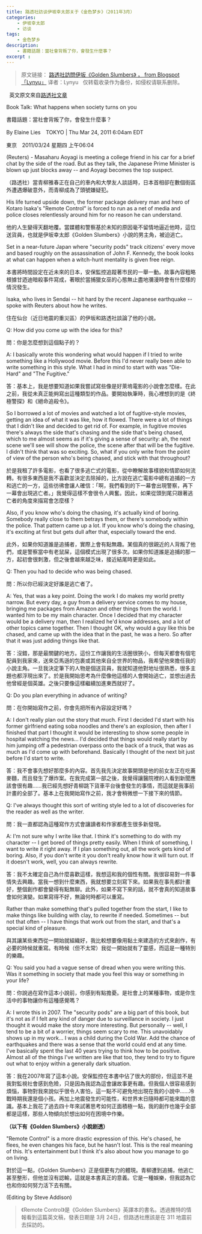 ```yaml
---
title: 路透社訪谈伊坂幸太郎关于《金色梦乡》（2011年3月）
categories: 
    - 伊坂幸太郎
    - 访谈
tags: 
    - 金色梦乡
description:
    - 書籍話題：當社會背叛了你，會發生什麼事？
excerpt :
---
```

> 原文链接：
[路透社訪問伊坂《Golden Slumbers》 ， from Blogspot「Lynyu」](http://lynyuwen.blogspot.com/2011/03/golden-slumbers.html)
译者：Lynyu
&nbsp;
仅转载收录作为备份，如侵权请联系删除。

&nbsp;
英文原文來自[路透社文章](https://www.reuters.com/article/us-books-authors-isaka/book-talk-what-happens-when-society-turns-on-you-idUSTRE72N27O20110324)

Book Talk: What happens when society turns on you

書籍話題：當社會背叛了你，會發生什麼事？

<!-- more -->

By Elaine Lies　TOKYO | Thu Mar 24, 2011 6:04am EDT

東京　2011/03/24 星期四 上午06:04

(Reuters) - Masaharu Aoyagi is meeting a college friend in his car for a brief chat by the side of the road. But as they talk, the Japanese Prime Minister is blown up just blocks away -- and Aoyagi becomes the top suspect.

（路透社）當青柳雅春正在自己的車內和大學友人談話時，日本首相卻在數個街區外遭遇爆破意外，而青柳成為了頭號嫌疑犯。

His life turned upside down, the former package delivery man and hero of Kotaro Isaka's "Remote Control" is forced to run as a net of media and police closes relentlessly around him for no reason he can understand.

他的人生變得天翻地覆。當媒體和警察基於未知的原因毫不留情地逼近他時，這位送貨員，也就是伊坂幸太郎《Golden Slumbers》小說的男主角，被迫逃亡。

Set in a near-future Japan where "security pods" track citizens' every move and based roughly on the assassination of John F. Kennedy, the book looks at what can happen when a witch-hunt mentality is given free reign.

本書將時間設定在近未來的日本，安保監控追蹤著市民的一舉一動。故事內容粗略根據甘迺迪暗殺事件寫成，著眼於當捕獵女巫的心態無止盡地瀰漫時會有什麼樣的情況發生。

Isaka, who lives in Sendai -- hit hard by the recent Japanese earthquake -- spoke with Reuters about how he writes.

住在仙台（近日地震的重災區）的伊坂和路透社談論了他的小說。

Q: How did you come up with the idea for this?

問：你是怎麼想到這個點子的？

A: I basically wrote this wondering what would happen if I tried to write something like a Hollywood movie. Before this I'd never really been able to write something in this style. What I had in mind to start with was "Die-Hard" and "The Fugitive."

答：基本上，我是想要知道如果我嘗試寫些像是好萊塢電影的小說會怎麼樣。在此之前，我從未真正能夠寫出這種類型的作品。要開始執筆時，我心裡想到的是《終極警探》和《絕命追殺令》。

So I borrowed a lot of movies and watched a lot of fugitive-style movies, getting an idea of what it was like, how it flowed. There were a lot of things that I didn't like and decided to get rid of. For example, in fugitive movies there's always the side that's chasing and the side that's being chased, which to me almost seems as if it's giving a sense of security: ah, the next scene we'll see will show the police, the scene after that will be the fugitive. I didn't think that was so exciting. So, what if you only write from the point of view of the person who's being chased, and stick with that throughout?

於是我租了許多電影，也看了很多逃亡式的電影，從中瞭解故事樣貌和情節如何流轉。有很多東西是我不喜歡並決定去除掉的，比方說在逃亡電影中總有追捕的一方和逃亡的一方，這些彷彿會讓人確信：「啊，我們看到的下一幕會出現警察，再下一幕會出現逃亡者。」我覺得這樣不會很令人興奮。因此，如果從頭到尾只跟著逃亡者的角度來描寫會怎麼樣？

Also, if you know who's doing the chasing, it's actually kind of boring. Somebody really close to them betrays them, or there's somebody within the police. That pattern came up a lot. If you know who's doing the chasing, it's exciting at first but gets dull after that, especially toward the end.

此外，如果你知道誰是追捕者，實際上會有點無趣。某個真的很親近的人背叛了他們，或是警察當中有老鼠屎，這個模式出現了很多次。如果你知道誰是追捕的那一方，起初會很刺激，但之後會越來越乏味，接近結尾時更是如此。

Q: Then you had to decide who was being chased.

問：所以你已經決定好誰是逃亡者了。

A: Yes, that was a key point. Doing the work I do makes my world pretty narrow. But every day, a guy from a delivery service comes to my house, bringing me packages from Amazon and other things from the world. I wanted him to be my main character. Once I decided that my character would be a delivery man, then I realized he'd know addresses, and a lot of other topics came together. Then I thought OK, why would a guy like this be chased, and came up with the idea that in the past, he was a hero. So after that it was just adding things like that.

答：沒錯，那是最關鍵的地方。這份工作讓我的生活圈很狹小，但每天都會有個宅配員到我家來，送來亞馬遜的包裹或其他來自全世界的物品，我希望他來擔任我的小說主角。一旦我決定筆下的人物是個送貨員，我就知道他對地址很熟悉，很多主題也都浮現出來了。於是我開始思考為什麼像他這樣的人會開始逃亡，並想出過去他曾經是個英雄。之後只要像這樣繼續加進東西就好了。

Q: Do you plan everything in advance of writing?

問：在你開始寫作之前，你會先把所有內容設定好嗎？

A: I don't really plan out the story that much. First I decided I'd start with his former girlfriend eating soba noodles and there's an explosion, then after I finished that part I thought it would be interesting to show some people in hospital watching the news... I'd decided that things would really start by him jumping off a pedestrian overpass onto the back of a truck, that was as much as I'd come up with beforehand. Basically I thought of the next bit just before I'd start to write.

答：我不會事先想好那麼多的內容。首先我先決定故事開頭是他的前女友正在吃蕎麥麵，而且發生了爆炸案。在我完成第一部之後，我覺得讓醫院裡的人看到新聞應該會很有趣……我已經先想好青柳跳下貨車平台後會發生的事情，而這就是我事前計畫的全部了。基本上在我開始寫作之前，我才會稍微想一下接下來的情節。

Q: I've always thought this sort of writing style led to a lot of discoveries for the reader as well as the writer.

問：我一直都認為這種寫作方式會讓讀者和作家都產生很多新發現。

A: I'm not sure why I write like that. I think it's something to do with my character -- I get bored of things pretty easily. When I think of something, I want to write it right away. If I plan something out, all the work gets kind of boring. Also, if you don't write it you don't really know how it will turn out. If it doesn't work, well, you can always rewrite.

答：我不太確定自己為什麼喜歡這樣，我想這和我的個性有關。我很容易對一件事情失去興趣。當我一想到什麼東西，我就想要立刻寫下來。如果我在事先都計畫好，整個創作都會變得有點無聊。此外，如果不寫下來的話，就不會真的知道故事會如何演變。如果寫得不好，無論何時都可以重寫。

Rather than make something that's pulled together from the start, I like to make things like building with clay, to rewrite if needed. Sometimes -- but not that often -- I have things that work out from the start, and that's a special kind of pleasure.

與其讓某些東西從一開始就組織好，我比較想要像用黏土來建造的方式來創作，有必要的時候就重寫。有時候（但不太常）我從一開始就有了靈感，而這是一種特別的樂趣。

Q: You said you had a vague sense of dread when you were writing this. Was it something in society that made you feel this way or something in your life?

問：你說過在寫作這本小說前，你感到有點擔憂。是社會上的某種事物，或是你生活中的事物讓你有這種感覺嗎？

A: I wrote this in 2007. The "security pods" are a big part of this book, but it's not as if I felt any kind of danger due to surveillance in society. I just thought it would make the story more interesting. But personally -- well, I tend to be a bit of a worrier, things seem scary to me. This unavoidably shows up in my work... I was a child during the Cold War. Add the chance of earthquakes and there was a sense that the world could end at any time. I've basically spent the last 40 years trying to think how to be positive. Almost all of the things I've written are like that too, they tend to try to figure out what to enjoy within a generally dark situation.

答：我在2007年寫了這本小說。安保監控在本書中佔了很大的部份，但這並不是我對監視社會感到危險，只是因為我認為這會讓故事更有趣。但我個人很容易感到煩惱，事物對我來說似乎很令人害怕，這一點不可避免地出現在我的小說中……冷戰時期我還是個小孩。再加上地震發生的可能性，和世界末日隨時都可能來臨的意識。基本上我花了過去四十年來試著思考如何正面積極一點，我的創作也幾乎全部都是這樣，那些人物傾向於想出如何在困境中作樂。


**（以下有《Golden Slumbers》小說剧透）**

"Remote Control" is a more drastic expression of this. He's chased, he flees, he even changes his face, but he hasn't lost. This is the real meaning of this. It's entertainment but I think it's also about how you manage to go on living.

對於這一點，《Golden Slumbers》正是個更有力的體現。青柳遭到追捕，他逃亡甚至整形，但他並沒有認輸，這就是本書真正的意義。它是一種娛樂，但我認為它也和你如何努力活下去有關。

(Editing by Steve Addison)



> 《Remote Control》是《Golden Slumbers》英譯本的書名。透過推特的情報看到這篇英文稿，發表日期是 3月 24日，但路透社應該是在 311 地震前去採訪的。
